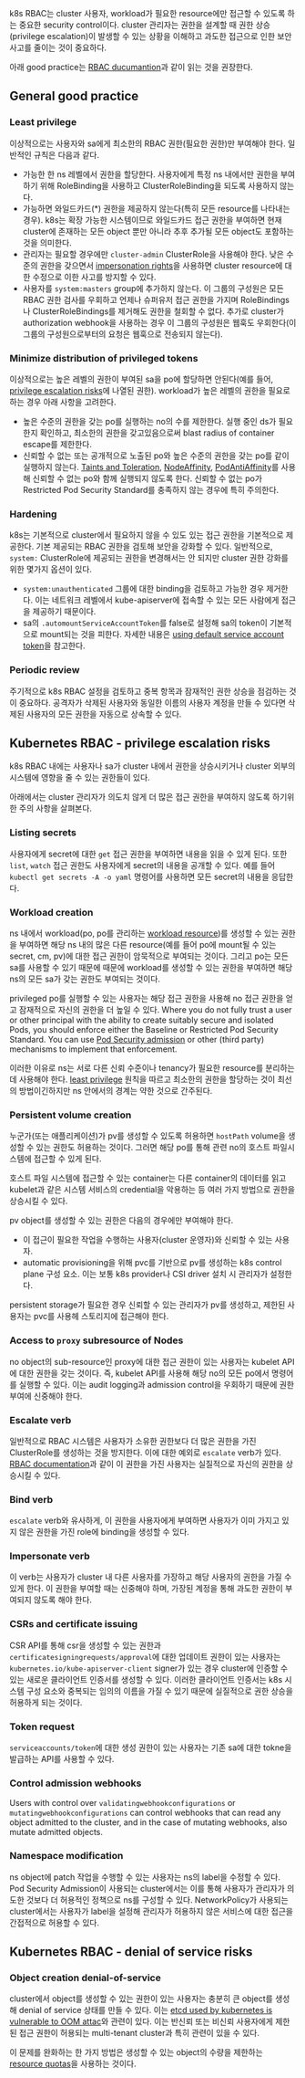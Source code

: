 k8s RBAC는 cluster 사용자, workload가 필요한 resource에만 접근할 수 있도록 하는 중요한 security control이다. cluster 관리자는 권한을 설계할 때 권한 상승(privilege escalation)이 발생할 수 있는 상황을 이해하고 과도한 접근으로 인한 보안 사고를 줄이는 것이 중요하다.

아래 good practice는 [RBAC ducumantion](https://kubernetes.io/docs/reference/access-authn-authz/rbac/#restrictions-on-role-creation-or-update)과 같이 읽는 것을 권장한다.

## General good practice
### Least privilege
이상적으로는 사용자와 sa에게 최소한의 RBAC 권한(필요한 권한)만 부여해야 한다. 일반적인 규칙은 다음과 같다.
- 가능한 한 ns 레벨에서 권한을 할당한다. 사용자에게 특정 ns 내에서만 권한을 부여하기 위해 RoleBinding을 사용하고 ClusterRoleBinding을 되도록 사용하지 않는다.
- 가능하면 와일드카드(*) 권한을 제공하지 않는다(특히 모든 resource를 나타내는 경우). k8s는 확장 가능한 시스템이므로 와일드카드 접근 권한을 부여하면 현재 cluster에 존재하는 모든 object 뿐만 아니라 추후 추가될 모든 object도 포함하는 것을 의미한다.
- 관리자는 필요할 경우에만 `cluster-admin` ClusterRole을 사용해야 한다. 낮은 수준의 권한을 갖으면서 [impersonation rights](https://kubernetes.io/docs/reference/access-authn-authz/authentication/#user-impersonation)을 사용하면 cluster resource에 대한 수정으로 이한 사고를 방지할 수 있다.
- 사용자를 `system:masters` group에 추가하지 않는다. 이 그룹의 구성원은 모든 RBAC 권한 검사를 우회하고 언제나 슈퍼유저 접근 권한을 가지며 RoleBindings나 ClusterRoleBindings를 제거해도 권한을 철회할 수 없다. 추가로 cluster가 authorization webhook을 사용하는 경우 이 그룹의 구성원은 웹훅도 우회한다(이 그룹의 구성원으로부터의 요청은 웹훅으로 전송되지 않는다).

### Minimize distribution of privileged tokens
이상적으로는 높은 레벨의 권한이 부여된 sa을 po에 할당하면 안된다(예를 들어, [privilege escalation risks](https://kubernetes.io/docs/concepts/security/rbac-good-practices/#privilege-escalation-risks)에 나열된 권한). workload가 높은 레벨의 권한을 필요로 하는 경우 아래 사항을 고려한다.
- 높은 수준의 권한을 갖는 po를 실행하는 no의 수를 제한한다. 실행 중인 ds가 필요한지 확인하고, 최소한의 권한을 갖고있음으로써 blast radius of container escape를 제한한다.
- 신뢰할 수 없는 또는 공개적으로 노출된 po와 높은 수준의 권한을 갖는 po를 같이 실행하지 않는다. [Taints and Toleration](https://kubernetes.io/docs/concepts/scheduling-eviction/taint-and-toleration/), [NodeAffinity](https://kubernetes.io/docs/concepts/scheduling-eviction/assign-pod-node/#node-affinity), [PodAntiAffinity](https://kubernetes.io/docs/concepts/scheduling-eviction/assign-pod-node/#inter-pod-affinity-and-anti-affinity)를 사용해 신뢰할 수 없는 po와 함께 실행되지 않도록 한다. 신뢰할 수 없는 po가 Restricted Pod Security Standard를 충족하지 않는 경우에 특히 주의한다.

### Hardening
k8s는 기본적으로 cluster에서 필요하지 않을 수 있도 있는 접근 권한을 기본적으로 제공한다. 기본 제공되는 RBAC 권한을 검토해 보안을 강화할 수 있다. 일반적으로, `system:` ClusterRole에 제공되는 권한을 변경해서는 안 되지만 cluster 권한 강화를 위한 몇가지 옵션이 있다.
- `system:unauthenticated` 그룹에 대한 binding을 검토하고 가능한 경우 제거한다. 이는 네트워크 레벨에서 kube-apiserver에 접속할 수 있는 모든 사람에게 접근을 제공하기 때문이다.
- sa의 `.automountServiceAccountToken`를 false로 설정해 sa의 token이 기본적으로 mount되는 것을 피한다. 자세한 내용은 [using default service account token](https://kubernetes.io/docs/tasks/configure-pod-container/configure-service-account/#use-the-default-service-account-to-access-the-api-server)을 참고한다.

### Periodic review
주기적으로 k8s RBAC 설정을 검토하고 중복 항목과 잠재적인 권한 상승을 점검하는 것이 중요하다. 공격자가 삭제된 사용자와 동일한 이름의 사용자 계정을 만들 수 있다면 삭제된 사용자의 모든 권한을 자동으로 상속할 수 있다.

## Kubernetes RBAC - privilege escalation risks
k8s RBAC 내에는 사용자나 sa가 cluster 내에서 권한을 상승시키거나 cluster 외부의 시스템에 영향을 줄 수 있는 권한들이 있다.

아래에서는 cluster 관리자가 의도치 않게 더 많은 접근 권한을 부여하지 않도록 하기위한 주의 사항을 살펴본다.

### Listing secrets
사용자에게 secret에 대한 `get` 접근 권한을 부여하면 내용을 읽을 수 있게 된다. 또한 `list`, `watch` 접근 권한도 사용자에게 secret의 내용을 공개할 수 있다. 예를 들어 `kubectl get secrets -A -o yaml` 명령어를 사용하면 모든 secret의 내용을 응답한다.

### Workload creation
ns 내에서 workload(po, po를 관리하는 [workload resource](https://kubernetes.io/docs/concepts/workloads/controllers/))를 생성할 수 있는 권한을 부여하면 해당 ns 내의 많은 다른 resource(예를 들어 po에 mount될 수 있는 secret, cm, pv)에 대한 접근 권한이 암묵적으로 부여되는 것이다. 그리고 po는 모든 sa를 사용할 수 있기 때문에 때문에 workload를 생성할 수 있는 권한을 부여하면 해당 ns의 모든 sa가 갖는 권한도 부여되는 것이다.

privileged po를 실행할 수 있는 사용자는 해당 접근 권한을 사용해 no 접근 권한을 얻고 잠재적으로 자신의 권한을 더 높일 수 있다. Where you do not fully trust a user or other principal with the ability to create suitably secure and isolated Pods, you should enforce either the Baseline or Restricted Pod Security Standard. You can use [Pod Security admission](https://kubernetes.io/docs/concepts/security/pod-security-admission/) or other (third party) mechanisms to implement that enforcement.

이러한 이유로 ns는 서로 다른 신뢰 수준이나 tenancy가 필요한 resource를 분리하는 데 사용해야 한다. [least privilege](https://kubernetes.io/docs/concepts/security/rbac-good-practices/#least-privilege) 원칙을 따르고 최소한의 권한을 할당하는 것이 최선의 방법이긴하지만 ns 안에서의 경계는 약한 것으로 간주된다.

### Persistent volume creation
누군가(또는 애플리케이션)가 pv를 생성할 수 있도록 허용하면 `hostPath` volume을 생성할 수 있는 권한도 허용하는 것이다. 그러면 해당 po를 통해 관련 no의 호스트 파일시스템에 접근할 수 있게 된다. 

호스트 파일 시스템에 접근할 수 있는 container는 다른 container의 데이터를 읽고 kubelet과 같은 시스템 서비스의 credential을 악용하는 등 여러 가지 방법으로 권한을 상승시킬 수 있다.

pv object를 생성할 수 있는 권한은 다음의 경우에만 부여해야 한다.
- 이 접근이 필요한 작업을 수행하는 사용자(cluster 운영자)와 신뢰할 수 있는 사용자.
- automatic provisioning을 위해 pvc를 기반으로 pv를 생성하는 k8s control plane 구성 요소. 이는 보통 k8s provider나 CSI driver 설치 시 관리자가 설정한다.

persistent storage가 필요한 경우 신뢰할 수 있는 관리자가 pv를 생성하고, 제한된 사용자는 pvc를 사용헤 스토리지에 접근해야 한다.

### Access to `proxy` subresource of Nodes
no object의 sub-resource인 proxy에 대한 접근 권한이 있는 사용자는 kubelet API에 대한 권한을 갖는 것이다. 즉, kubelet API를 사용해 해당 no의 모든 po에서 명령어를 실행할 수 있다. 이는 audit logging과 admission control을 우회하기 때문에 권한 부여에 신중해야 한다.

### Escalate verb
일반적으로 RBAC 시스템은 사용자가 소유한 권한보다 더 많은 권한을 가진 ClusterRole를 생성하는 것을 방지한다. 이에 대한 예외로 `escalate` verb가 있다. [RBAC documentation](https://kubernetes.io/docs/reference/access-authn-authz/rbac/#restrictions-on-role-creation-or-update)과 같이 이 권한을 가진 사용자는 실질적으로 자신의 권한을 상승시킬 수 있다.

### Bind verb
`escalate` verb와 유사하게, 이 권한을 사용자에게 부여하면 사용자가 이미 가지고 있지 않은 권한을 가진 role에 binding을 생성할 수 있다.

### Impersonate verb
이 verb는 사용자가 cluster 내 다른 사용자를 가장하고 해당 사용자의 권한을 가질 수 있게 한다. 이 권한을 부여할 때는 신중해야 하며, 가장된 계정을 통해 과도한 권한이 부여되지 않도록 해야 한다.

### CSRs and certificate issuing
CSR API를 통해 csr을 생성할 수 있는 권한과 `certificatesigningrequests/approval`에 대한 업데이트 권한이 있는 사용자는 `kubernetes.io/kube-apiserver-client` signer가 있는 경우 cluster에 인증할 수 있는 새로운 클라이언트 인증서를 생성할 수 있다. 이러한 클라이언트 인증서는 k8s 시스템 구성 요소와 중복되는 임의의 이름을 가질 수 있기 때문에 실질적으로 권한 상승을 허용하게 되는 것이다.

### Token request
`serviceaccounts/token`에 대한 생성 권한이 있는 사용자는 기존 sa에 대한 tokne을 발급하는 API를 사용할 수 있다.

### Control admission webhooks
Users with control over `validatingwebhookconfigurations` or `mutatingwebhookconfigurations` can control webhooks that can read any object admitted to the cluster, and in the case of mutating webhooks, also mutate admitted objects.

### Namespace modification
ns object에 patch 작업을 수행할 수 있는 사용자는 ns의 label을 수정할 수 있다. Pod Security Admission이 사용되는 cluster에서는 이를 통해 사용자가 관리자가 의도한 것보다 더 허용적인 정책으로 ns를 구성할 수 있다. NetworkPolicy가 사용되는 cluster에서는 사용자가 label을 설정해 관리자가 허용하지 않은 서비스에 대한 접근을 간접적으로 허용할 수 있다.

## Kubernetes RBAC - denial of service risks
### Object creation denial-of-service
cluster에서 object를 생성할 수 있는 권한이 있는 사용자는 충분히 큰 object를 생성해 denial of service 상태를 만들 수 있다. 이는 [etcd used by kubernetes is vulnerable to OOM attac](https://github.com/kubernetes/kubernetes/issues/107325)와 관련이 있다. 이는 반신뢰 또는 비신뢰 사용자에게 제한된 접근 권한이 허용되는 multi-tenant cluster과 특히 관련이 있을 수 있다.

이 문제를 완화하는 한 가지 방법은 생성할 수 있는 object의 수량을 제한하는 [resource quotas](https://kubernetes.io/docs/concepts/policy/resource-quotas/#object-count-quota)을 사용하는 것이다.
